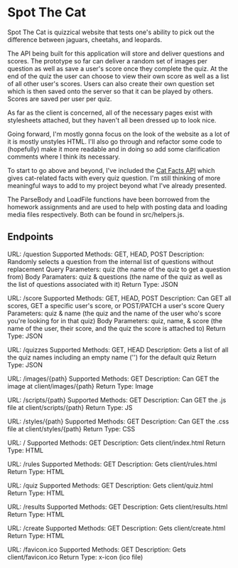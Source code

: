 # Spot The Cat

Spot The Cat is quizzical website that tests one's ability to pick out the difference between jaguars, cheetahs, and leopards.

The API being built for this application will store and deliver questions and scores. The prototype so far can deliver a random set of images per question as well as save a user's score once they complete the quiz. At the end of the quiz the user can choose to view their own score as well as a list of all other user's scores. Users can also create their own question set which is then saved onto the server so that it can be played by others. Scores are saved per user per quiz.

As far as the client is concerned, all of the necessary pages exist with stylesheets attached, but they haven't all been dressed up to look nice.

Going forward, I'm mostly gonna focus on the look of the website as a lot of it is mostly unstyles HTML. I'll also go through and refactor some code to (hopefully) make it more readable and in doing so add some clarification comments where I think its necessary.

To start to go above and beyond, I've included the [Cat Facts API](https://catfact.ninja/) which gives cat-related facts with every quiz question. I'm still thinking of more meaningful ways to add to my project beyond what I've already presented.

The ParseBody and LoadFile functions have been borrowed from the homework assignments and are used to help with posting data and loading media files respectively. Both can be found in src/helpers.js.

## Endpoints

URL: /question
Supported Methods: GET, HEAD, POST
Description: Randomly selects a question from the internal list of questions without replacement
Query Parameters: quiz (the name of the quiz to get a question from)
Body Paramaters: quiz & questions (the name of the quiz as well as the list of questions associated with it)
Return Type: JSON

URL: /score
Supported Methods: GET, HEAD, POST
Description: Can GET all scores, GET a specific user's score, or POST/PATCH a user's score
Query Parameters: quiz & name (the quiz and the name of the user who's score you're looking for in that quiz)
Body Parameters: quiz, name, & score (the name of the user, their score, and the quiz the score is attached to)
Return Type: JSON

URL: /quizzes
Supported Methods: GET, HEAD
Description: Gets a list of all the quiz names including an empty name ('') for the default quiz
Return Type: JSON

URL: /images/{path}
Supported Methods: GET
Description: Can GET the image at client/images/{path}
Return Type: Image

URL: /scripts/{path}
Supported Methods: GET
Description: Can GET the .js file at client/scripts/{path}
Return Type: JS

URL: /styles/{path}
Supported Methods: GET
Description: Can GET the .css file at client/styles/{path}
Return Type: CSS

URL: /
Supported Methods: GET
Description: Gets client/index.html
Return Type: HTML

URL: /rules
Supported Methods: GET
Description: Gets client/rules.html
Return Type: HTML

URL: /quiz
Supported Methods: GET
Description: Gets client/quiz.html
Return Type: HTML

URL: /results
Supported Methods: GET
Description: Gets client/results.html
Return Type: HTML

URL: /create
Supported Methods: GET
Description: Gets client/create.html
Return Type: HTML

URL: /favicon.ico
Supported Methods: GET
Description: Gets client/favicon.ico
Return Type: x-icon (ico file)
